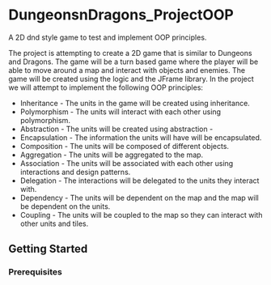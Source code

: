 # DungeonsnDragons_ProjectOOP
A 2D dnd style game to test and implement OOP principles.

The project is attempting to create a 2D game that is similar to Dungeons and Dragons. 
The game will be a turn based game where the player will be able to move around a map and interact with objects and enemies. 
The game will be created using the logic and the JFrame library.
In the project we will attempt to implement the following OOP principles:
- Inheritance - The units in the game will be created using inheritance.
- Polymorphism - The units will interact with each other using polymorphism.
- Abstraction - The units will be created using abstraction -
- Encapsulation - The information the units will have will be encapsulated.
- Composition - The units will be composed of different objects.
- Aggregation - The units will be aggregated to the map.
- Association - The units will be associated with each other using interactions and design patterns.
- Delegation - The interactions will be delegated to the units they interact with.
- Dependency - The units will be dependent on the map and the map will be dependent on the units.
- Coupling - The units will be coupled to the map so they can interact with other units and tiles.

## Getting Started

### Prerequisites

